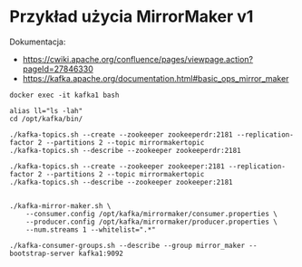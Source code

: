 # Przykład użycia MirrorMaker v1

Dokumentacja:
- https://cwiki.apache.org/confluence/pages/viewpage.action?pageId=27846330
- https://kafka.apache.org/documentation.html#basic_ops_mirror_maker

~~~
docker exec -it kafka1 bash

alias ll="ls -lah"
cd /opt/kafka/bin/

./kafka-topics.sh --create --zookeeper zookeeperdr:2181 --replication-factor 2 --partitions 2 --topic mirrormakertopic
./kafka-topics.sh --describe --zookeeper zookeeperdr:2181

./kafka-topics.sh --create --zookeeper zookeeper:2181 --replication-factor 2 --partitions 2 --topic mirrormakertopic
./kafka-topics.sh --describe --zookeeper zookeeper:2181


./kafka-mirror-maker.sh \
    --consumer.config /opt/kafka/mirrormaker/consumer.properties \
    --producer.config /opt/kafka/mirrormaker/producer.properties \
    --num.streams 1 --whitelist=".*"

./kafka-consumer-groups.sh --describe --group mirror_maker --bootstrap-server kafka1:9092
~~~


